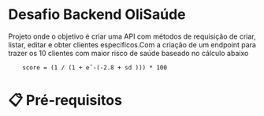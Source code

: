 # Desafio Backend OliSaúde
Projeto onde o objetivo é criar uma API com métodos 
de requisição de criar, listar, editar e obter clientes 
especificos.Com a criação de um endpoint para trazer 
os 10 clientes com maior risco de saúde baseado no cálculo 
abaixo
```   sd = soma do grau dos problemas
    score = (1 / (1 + eˆ-(-2.8 + sd ))) * 100
```
# 📋 Pré-requisitos

 
 
